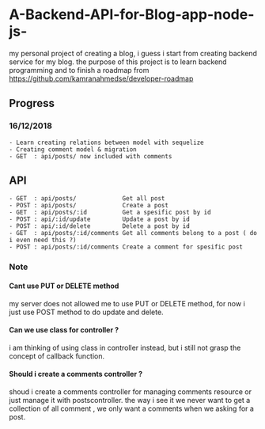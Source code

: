 # A-Backend-API-for-Blog-app-node-js-

my personal project of creating a blog, i guess i start from creating backend service for my blog.
the purpose of this project is to learn backend programming and to finish a roadmap from https://github.com/kamranahmedse/developer-roadmap

## Progress

### 16/12/2018

    - Learn creating relations between model with sequelize
    - Creating comment model & migration
    - GET  : api/posts/ now included with comments

## API

    - GET  : api/posts/             Get all post
    - POST : api/posts/             Create a post
    - GET  : api/posts/:id          Get a spesific post by id
    - POST : api/:id/update         Update a post by id
    - POST : api/:id/delete         Delete a post by id
    - GET  : api/posts/:id/comments Get all comments belong to a post ( do i even need this ?)
    - POST : api/posts/:id/comments Create a comment for spesific post

### Note

#### Cant use PUT or DELETE method

my server does not allowed me to use PUT or DELETE method, for now i just use POST method to do update and delete.

#### Can we use class for controller ?

i am thinking of using class in controller instead, but i still not grasp the concept of callback function.

#### Should i create a comments controller ?

shoud i create a comments controller for managing comments resource or just manage it with postscontroller.
the way i see it we never want to get a collection of all comment , we only want a comments when we asking for a post.
